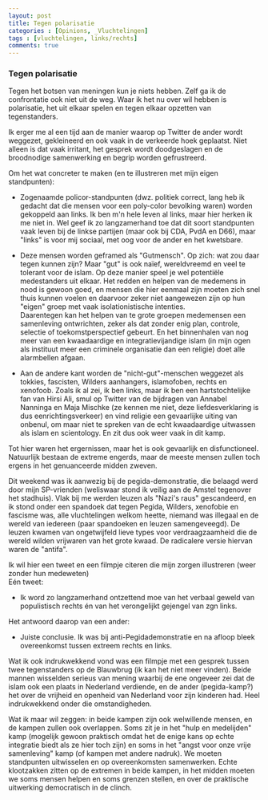 ```yaml
---
layout: post
title: Tegen polarisatie
categories : [Opinions, _Vluchtelingen]
tags : [vluchtelingen, links/rechts]
comments: true
---
```


### Tegen polarisatie

Tegen het botsen van meningen kun je niets hebben. Zelf ga ik de confrontatie ook niet uit de weg. Waar ik het nu over wil hebben is polarisatie, het uit elkaar spelen en tegen elkaar opzetten van tegenstanders.

Ik erger me al een tijd aan de manier waarop op Twitter de ander wordt weggezet, gekleineerd en ook vaak in de verkeerde hoek geplaatst. Niet alleen is dat vaak irritant, het gesprek wordt doodgeslagen en de broodnodige samenwerking en begrip worden gefrustreerd.   

Om het wat concreter te maken (en te illustreren met mijn eigen standpunten):

* Zogenaamde policor-standpunten (dwz. politiek correct, lang heb ik gedacht dat die mensen voor een poly-color bevolking waren) worden gekoppeld aan links. Ik ben m'n hele leven al links, maar hier herken ik me niet in. Wel geef ik zo langzamerhand toe dat dit soort standpunten vaak leven bij de linkse partijen (maar ook bij CDA, PvdA en D66), maar "links" is voor mij sociaal, met oog voor de ander en het kwetsbare.

* Deze mensen worden geframed als "Gutmensch". Op zich: wat zou daar tegen kunnen zijn? Maar "gut" is ook naïef, wereldvreemd en veel te tolerant voor de islam. Op deze manier speel je wel potenti&euml;le medestanders uit elkaar. Het redden en helpen van de medemens in nood is gewoon goed, en mensen die hier eenmaal zijn moeten zich snel thuis kunnen voelen en daarvoor zeker niet aangewezen zijn op hun "eigen" groep met vaak isolationistische intenties. <br>Daarentegen kan het helpen van te grote groepen medemensen een samenleving ontwrichten, zeker als dat zonder enig plan, controle, selectie of toekomstperspectief gebeurt. En het binnenhalen van nog meer van een kwaadaardige en integratievijandige islam (in mijn ogen als instituut meer een criminele organisatie dan een religie) doet alle alarmbellen afgaan.

* Aan de andere kant worden de "nicht-gut"-menschen weggezet als tokkies, fascisten, Wilders aanhangers, islamofoben, rechts en xenofoob.
Zoals ik al zei, ik ben links, maar ik ben een hartstochtelijke fan van Hirsi Ali, smul op Twitter van de bijdragen van Annabel Nanninga en Maja Mischke (ze kennen me niet, deze liefdesverklaring is dus eenrichtingsverkeer) en vind religie een gevaarlijke uiting van onbenul, om maar niet te spreken van de echt kwaadaardige uitwassen als islam en scientology. En zit dus ook weer vaak in dit kamp. 

Tot hier waren het ergernissen, maar het is ook gevaarlijk en disfunctioneel. Natuurlijk bestaan de extreme engerds, maar de meeste mensen zullen toch ergens in het genuanceerde midden zweven.

Dit weekend was ik aanwezig bij de pegida-demonstratie, die belaagd werd door mijn SP-vrienden (weliswaar stond ik veilig aan de Amstel tegenover het stadhuis). Vlak bij me werden leuzen als "Nazi's raus" gescandeerd, en ik stond onder een spandoek dat tegen Pegida, Wilders, xenofobie en fascisme was, alle vluchtelingen welkom heette, niemand was illegaal en de wereld van iedereen (paar spandoeken en leuzen samengeveegd).
De leuzen kwamen van ongetwijfeld lieve types voor verdraagzaamheid die de wereld wilden vrijwaren van het grote kwaad. De radicalere versie hiervan waren de "antifa".

Ik wil hier een tweet en een filmpje citeren die mijn zorgen illustreren (weer zonder hun medeweten)  
Eén tweet:

* Ik word zo langzamerhand ontzettend moe van het verbaal geweld van populistisch rechts én van het verongelijkt gejengel van zgn links.

Het antwoord daarop van een ander:

* Juiste conclusie. Ik was bij anti-Pegidademonstratie en na afloop bleek overeenkomst tussen extreem rechts en links.

Wat ik ook indrukwekkend vond was een filmpje met een gesprek tussen twee tegenstanders op de Blauwbrug (ik kan het niet meer vinden). Beide mannen wisselden serieus van mening waarbij de ene ongeveer zei dat de islam ook een plaats in Nederland verdiende, en de ander (pegida-kamp?) het over de vrijheid en openheid van Nederland voor zijn kinderen had. Heel indrukwekkend onder die omstandigheden.

Wat ik maar wil zeggen: in beide kampen zijn ook welwillende mensen, en de kampen zullen ook overlappen. Soms zit je in het "hulp en medelijden" kamp (mogelijk gewoon praktisch omdat het de enige kans op echte integratie biedt als ze hier toch zijn) en soms in het "angst voor onze vrije samenleving" kamp (of kampen met andere nadruk). We moeten standpunten uitwisselen en op overeenkomsten samenwerken. Echte klootzakken zitten op de extremen in beide kampen, in het midden moeten we soms mensen helpen en soms grenzen stellen, en over de praktische uitwerking democratisch in de clinch.
